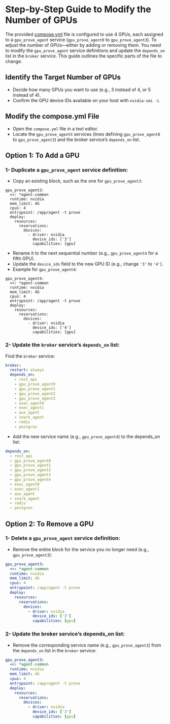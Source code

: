 # Step-by-Step Guide to Modify the Number of GPUs
The provided [compose.yml](https://github.com/0xmoei/boundless/blob/main/compose.yml) file is configured to use 4 GPUs, each assigned to a `gpu_prove_agent` service (`gpu_prove_agent0` to `gpu_prove_agent3`). To adjust the number of GPUs—either by adding or removing them. You need to modify the `gpu_prove_agent` service definitions and update the `depends_on` list in the `broker` service. This guide outlines the specific parts of the file to change.

## Identify the Target Number of GPUs
* Decide how many GPUs you want to use (e.g., 3 instead of 4, or 5 instead of 4).
* Confirm the GPU device IDs available on your host with `nvidia-smi -L`

## Modify the compose.yml File
* Open the `compose.yml` file in a text editor.
* Locate the `gpu_prove_agentX` services (lines defining `gpu_prove_agent0` to `gpu_prove_agent3`) and the broker service’s `depends_on` list.

## Option 1: To Add a GPU
### 1- Duplicate a `gpu_prove_agent` service definition:
* Copy an existing block, such as the one for `gpu_prove_agent3`:
```
gpu_prove_agent3:
  <<: *agent-common
  runtime: nvidia
  mem_limit: 4G
  cpus: 4
  entrypoint: /app/agent -t prove
  deploy:
    resources:
      reservations:
        devices:
          - driver: nvidia
            device_ids: ['3']
            capabilities: [gpu]
```
* Rename it to the next sequential number (e.g., `gpu_prove_agent4` for a fifth GPU).
* Update the `device_ids` field to the new GPU ID (e.g., change `'3'` to `'4'`).
* Example for `gpu_prove_agent4`:
```
gpu_prove_agent4:
  <<: *agent-common
  runtime: nvidia
  mem_limit: 4G
  cpus: 4
  entrypoint: /app/agent -t prove
  deploy:
    resources:
      reservations:
        devices:
          - driver: nvidia
            device_ids: ['4']
            capabilities: [gpu]
```

### 2- Update the `broker` service’s `depends_on` list:
Find the `broker` service:
```yaml
broker:
  restart: always
  depends_on:
    - rest_api
    - gpu_prove_agent0
    - gpu_prove_agent1
    - gpu_prove_agent2
    - gpu_prove_agent3
    - exec_agent0
    - exec_agent1
    - aux_agent
    - snark_agent
    - redis
    - postgres
```

* Add the new service name (e.g., `gpu_prove_agent4`) to the depends_on list:
```yaml
depends_on:
  - rest_api
  - gpu_prove_agent0
  - gpu_prove_agent1
  - gpu_prove_agent2
  - gpu_prove_agent3
  - gpu_prove_agent4
  - exec_agent0
  - exec_agent1
  - aux_agent
  - snark_agent
  - redis
  - postgres
```


## Option 2: To Remove a GPU
### 1- Delete a `gpu_prove_agent` service definition:
* Remove the entire block for the service you no longer need (e.g., `gpu_prove_agent3`):
```yaml
gpu_prove_agent3:
  <<: *agent-common
  runtime: nvidia
  mem_limit: 4G
  cpus: 4
  entrypoint: /app/agent -t prove
  deploy:
    resources:
      reservations:
        devices:
          - driver: nvidia
            device_ids: ['3']
            capabilities: [gpu]
```

### 2- Update the broker service’s depends_on list:
* Remove the corresponding service name (e.g., `gpu_prove_agent3`) from the `depends_on` list in the `broker` service:
```yaml
gpu_prove_agent3:
  <<: *agent-common
  runtime: nvidia
  mem_limit: 4G
  cpus: 4
  entrypoint: /app/agent -t prove
  deploy:
    resources:
      reservations:
        devices:
          - driver: nvidia
            device_ids: ['3']
            capabilities: [gpu]
```


